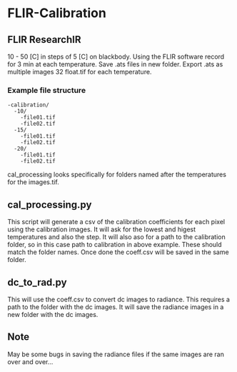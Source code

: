 # FLIR-Calibration
## FLIR ResearchIR
10 - 50 [C] in steps of 5 [C] on blackbody. 
Using the FLIR software record for 3 min at each temperature. 
Save .ats files in new folder.
Export .ats as multiple images 32 float.tif for each temperature.
### Example file structure
```
-calibration/
  -10/
    -file01.tif
    -file02.tif
  -15/
    -file01.tif
    -file02.tif
  -20/
    -file01.tif
    -file02.tif
```
cal_processing looks specifically for folders named after the temperatures for the images.tif.

## cal_processing.py
This script will generate a csv of the calibration coefficients for each pixel using the calibration images. 
It will ask for the lowest and higest temperatures and also the step. 
It will also aso for a path to the calibration folder, so in this case path to calibration in above example. 
These should match the folder names. 
Once done the coeff.csv will be saved in the same folder. 

## dc_to_rad.py
This will use the coeff.csv to convert dc images to radiance.
This requires a path to the folder with the dc images.
It will save the radiance images in a new folder with the dc images. 
## Note 
May be some bugs in saving the radiance files if the same images are ran over and over...
